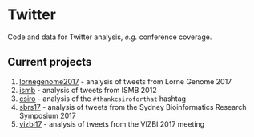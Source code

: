 # Twitter
Code and data for Twitter analysis, _e.g._ conference coverage.

## Current projects
1. [lornegenome2017](https://github.com/neilfws/Twitter/tree/master/lornegenome2017) - analysis of tweets from Lorne Genome 2017
1. [ismb](https://github.com/neilfws/Twitter/tree/master/ismb) - analysis of tweets from ISMB 2012
1. [csiro](https://github.com/neilfws/Twitter/tree/master/csiro) - analysis of the `#thankcsiroforthat` hashtag
1. [sbrs17](https://github.com/neilfws/Twitter/tree/master/sbrs2017) - analysis of tweets from the Sydney Bioinformatics Research Symposium 2017
1. [vizbi17](https://github.com/neilfws/Twitter/tree/master/vizbi2017) - analysis of tweets from the VIZBI 2017 meeting
